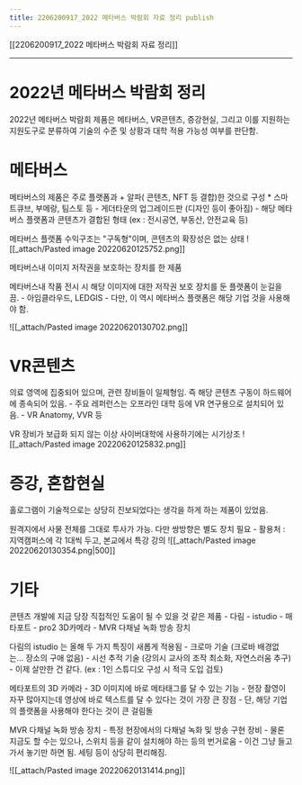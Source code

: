 ```yaml
---
title: 2206200917_2022 메타버스 박람회 자료 정리 publish
---
```

[[2206200917_2022 메타버스 박람회 자료 정리]]

---
# 2022년 메타버스 박람회 정리 
2022년 메타버스 박람회 제품은 메타버스, VR콘텐츠, 증강현실, 그리고 이를 지원하는 지원도구로 분류하여 기술의 수준 및 상황과 대학 적용 가능성 여부를 판단함.

# 메타버스
메타버스의 제품은 주로 플랫폼과 + 알파( 콘텐츠, NFT 등 결합)한 것으로 구성
	* 스마트큐브, 부메랑, 팀스토 등
	- 게더타운의 업그레이드판 (디자인 등이 좋아짐)
	- 해당 메타버스 플랫폼과 콘텐츠가 결합된 형태 (ex : 전시공연, 부동산, 안전교육 등)

메타버스 플랫폼 수익구조는 "구독형"이며, 콘텐츠의 확장성은 없는 상태
![[_attach/Pasted image 20220620125752.png]]

메타버스내 이미지 저작권을 보호하는 장치를 한 제품

메타버스내 작품 전시 시 해당 이미지에 대한 저작권 보호 장치를 둔 플랫폼이 눈길을 끔. 
	- 아임클라우드, LEDGIS
	- 다만, 이 역시 메타버스 플랫폼은 해당 기업 것을 사용해야 함. 

![[_attach/Pasted image 20220620130702.png]]


# VR콘텐츠 
의료 영역에 집중되어 있으며, 관련 장비들이 일체형임. 즉 해당 콘텐츠 구동이 하드웨어에 종속되어 있음. 
	- 주요 레퍼런스는 오프라인 대학 등에 VR 연구용으로 설치되어 있음. 
	- VR Anatomy, VVR 등

VR 장비가 보급화 되지 않는 이상 사이버대학에 사용하기에는 시기상조
![[_attach/Pasted image 20220620125832.png]]

# 증강, 혼합현실 
홀로그램이 기술적으로는 상당히 진보되었다는 생각을 하게 하는 제품이 있었음. 

원격지에서 사물 전체를 그대로 투사가 가능. 다만 쌍방향은 별도 장치 필요
	- 활용처 : 지역캠퍼스에 각 1대씩 두고, 본교에서 특강 강의 
![[_attach/Pasted image 20220620130354.png|500]]

# 기타 
콘텐츠 개발에 지금 당장 직접적인 도움이 될 수 있을 것 같은 제품 
	- 다림 - istudio
	- 매타포트 - pro2 3D카메라
	- MVR 다채널 녹화 방송 장치

다림의 istudio 는 올해 두 가지 특징이 새롭게 적용됨
	- 크로마 기술 (크로바 배경없는... 장소의 구애 없음)
	- 시선 추적 기술 (강의시 교사의 조작 최소화, 자연스러움 추구)
	- 이제 살만한 건 같다. (ex : 1인 스튜디오 구성 시 적극 도입 검토)

메타포트의 3D 카메라 
	- 3D 이미지에 바로 메타태그를 달 수 있는 기능 
	- 현장 촬영이 자꾸 많아지는데 영상에 바로 텍스트를 달 수 있다는 것이 가장 큰 장점
	- 단, 해당 기업의 플랫폼을 사용해야 한다는 것이 큰 걸림돌 

MVR 다채널 녹화 방송 장치
	- 특정 현장에서의 다채널 녹화 및 방송 구현 장비 
	- 물론 지금도 할 수는 있으나, 스위치 등을 같이 설치해야 하는 등의 번거로움
	- 이건 그냥 들고가서 놓기만 하면 됨. 세팅 등이 상당히 편리해짐. 

![[_attach/Pasted image 20220620131414.png]]